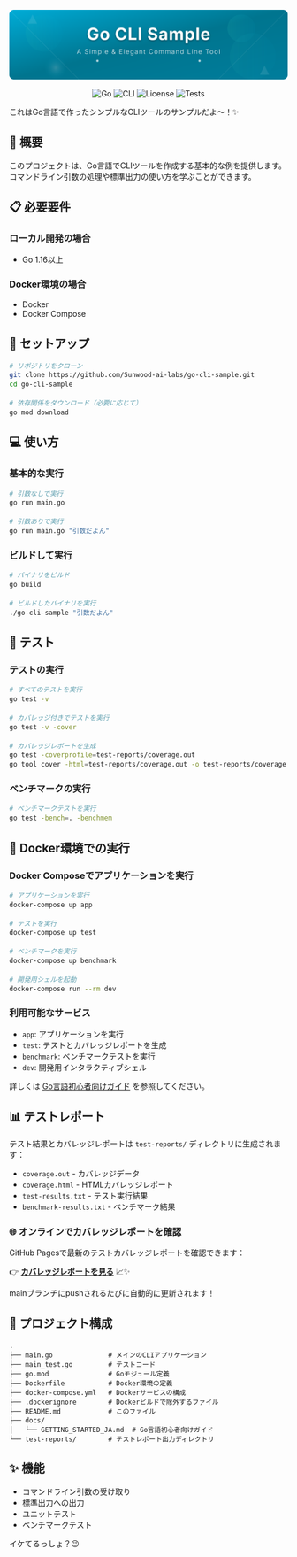 <div align="center">

![Header](./header.svg)

<p align="center">
  <img src="https://img.shields.io/badge/Go-00ADD8?style=for-the-badge&logo=go&logoColor=white" alt="Go"/>
  <img src="https://img.shields.io/badge/CLI-4EAA25?style=for-the-badge&logo=gnu-bash&logoColor=white" alt="CLI"/>
  <img src="https://img.shields.io/badge/License-MIT-yellow.svg?style=for-the-badge" alt="License"/>
  <img src="https://img.shields.io/badge/Test-Passing-success?style=for-the-badge&logo=go" alt="Tests"/>
</p>

</div>

これはGo言語で作ったシンプルなCLIツールのサンプルだよ〜！✨

## 📖 概要

このプロジェクトは、Go言語でCLIツールを作成する基本的な例を提供します。
コマンドライン引数の処理や標準出力の使い方を学ぶことができます。

## 📋 必要要件

### ローカル開発の場合
- Go 1.16以上

### Docker環境の場合
- Docker
- Docker Compose

## 🚀 セットアップ

```bash
# リポジトリをクローン
git clone https://github.com/Sunwood-ai-labs/go-cli-sample.git
cd go-cli-sample

# 依存関係をダウンロード（必要に応じて）
go mod download
```

## 💻 使い方

### 基本的な実行

```bash
# 引数なしで実行
go run main.go

# 引数ありで実行
go run main.go "引数だよん"
```

### ビルドして実行

```bash
# バイナリをビルド
go build

# ビルドしたバイナリを実行
./go-cli-sample "引数だよん"
```

## 🧪 テスト

### テストの実行

```bash
# すべてのテストを実行
go test -v

# カバレッジ付きでテストを実行
go test -v -cover

# カバレッジレポートを生成
go test -coverprofile=test-reports/coverage.out
go tool cover -html=test-reports/coverage.out -o test-reports/coverage.html
```

### ベンチマークの実行

```bash
# ベンチマークテストを実行
go test -bench=. -benchmem
```

## 🐳 Docker環境での実行

### Docker Composeでアプリケーションを実行

```bash
# アプリケーションを実行
docker-compose up app

# テストを実行
docker-compose up test

# ベンチマークを実行
docker-compose up benchmark

# 開発用シェルを起動
docker-compose run --rm dev
```

### 利用可能なサービス

- `app`: アプリケーションを実行
- `test`: テストとカバレッジレポートを生成
- `benchmark`: ベンチマークテストを実行
- `dev`: 開発用インタラクティブシェル

詳しくは [Go言語初心者向けガイド](docs/GETTING_STARTED_JA.md) を参照してください。

## 📊 テストレポート

テスト結果とカバレッジレポートは `test-reports/` ディレクトリに生成されます：

- `coverage.out` - カバレッジデータ
- `coverage.html` - HTMLカバレッジレポート
- `test-results.txt` - テスト実行結果
- `benchmark-results.txt` - ベンチマーク結果

### 🌐 オンラインでカバレッジレポートを確認

GitHub Pagesで最新のテストカバレッジレポートを確認できます：

👉 **[カバレッジレポートを見る](https://sunwood-ai-labs.github.io/go-cli-sample/)** 📈✨

mainブランチにpushされるたびに自動的に更新されます！

## 📁 プロジェクト構成

```
.
├── main.go              # メインのCLIアプリケーション
├── main_test.go         # テストコード
├── go.mod               # Goモジュール定義
├── Dockerfile           # Docker環境の定義
├── docker-compose.yml   # Dockerサービスの構成
├── .dockerignore        # Dockerビルドで除外するファイル
├── README.md            # このファイル
├── docs/
│   └── GETTING_STARTED_JA.md  # Go言語初心者向けガイド
└── test-reports/        # テストレポート出力ディレクトリ
```

## ✨ 機能

- コマンドライン引数の受け取り
- 標準出力への出力
- ユニットテスト
- ベンチマークテスト

イケてるっしょ？😉
